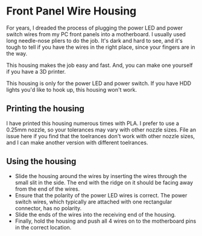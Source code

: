 # Front Panel Wire Housing

For years, I dreaded the process of plugging the power LED and power switch wires from my PC front panels into a motherboard. I usually used long needle-nose pliers to do the job. It's dark and hard to see, and it's tough to tell if you have the wires in the right place, since your fingers are in the way.

This housing makes the job easy and fast. And, you can make one yourself if you have a 3D printer.

This housing is only for the power LED and power switch. If you have HDD lights you'd like to hook up, this housing won't work.

## Printing the housing
I have printed this housing numerous times with PLA. I prefer to use a 0.25mm nozzle, so your tolerances may vary with other nozzle sizes. File an issue here if you find that the toelrances don't work with other nozzle sizes, and I can make another version with different toelrances.

## Using the housing
- Slide the housing around the wires by inserting the wires through the small slit in the side. The end with the ridge on it should be facing away from the end of the wires.
- Ensure that the polarity of the power LED wires is correct. The power switch wires, which typically are attached with one rectangular connector, has no polarity. 
- Slide the ends of the wires into the receiving end of the housing.
- Finally, hold the housing and push all 4 wires on to the motherboard pins in the correct location.

